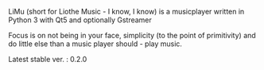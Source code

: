 LiMu (short for Liothe Music - I know, I know) is a musicplayer written in Python 3 with Qt5 and optionally Gstreamer

Focus is on not being in your face, simplicity (to the point of primitivity) and do little else than a music player should - play music.

Latest stable ver. : 0.2.0